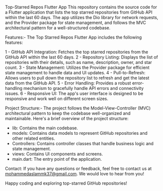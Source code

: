 Top-Starred Repos Flutter App
This repository contains the source code for a Flutter application that lists the top starred repositories from GitHub API within the last 60 days. The app utilizes the Dio library for network requests, and the Provider package for state management, and follows the MVC architectural pattern for a well-structured codebase.

Features:-
The Top Starred Repos Flutter App includes the following features:

1 - GitHub API Integration: Fetches the top starred repositories from the GitHub API within the last 60 days.
2 - Repository Listing: Displays the list of repositories with their details, such as name, description, owner, and star count.
3 - State Management: Utilizes the Provider package for efficient state management to handle data and UI updates.
4 - Pull-to-Refresh: Allows users to pull down the repository list to refresh and get the latest data from the GitHub API.
5 - Error Handling: Provides a robust error-handling mechanism to gracefully handle API errors and connectivity issues.
6 - Responsive UI: The app's user interface is designed to be responsive and work well on different screen sizes.

Project Structure:-
The project follows the Model-View-Controller (MVC) architectural pattern to keep the codebase well-organized and maintainable. Here's a brief overview of the project structure:
* lib: Contains the main codebase.
* models: Contains data models to represent GitHub repositories and other related entities.
* Controllers: Contains controller classes that handle business logic and state management.
* views: Contains UI components and screens.
* main.dart: The entry point of the application.

Contact:
If you have any questions or feedback, feel free to contact us at mohammedaslammk37@gmail.com. We would love to hear from you!

Happy coding and exploring top-starred GitHub repositories!
